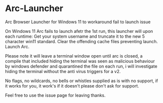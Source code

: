 # Arc-Launcher
Arc Browser Launcher for Windows 11 to workaround fail to launch issue

On Windows 11 Arc fails to launch afetr the 1st run, this launcher will upon each runtime: 
Get your system username and truncate it to the new 5 character win11 standard.
Clear the offending cache files preventing launch.
Launch Arc.

Please note it will leave a terminal window open until arc is closed, a compile that included hiding the terminal was seen as malicious behaviour by windows defender and quarantined the file on each run, i will investigate hiding the terminal without the anti virus triggers for a v2.

No flags, no wildcards, no bells or whistles supplied as is with no support, if it works for you, it work's if it doesn't please don't ask for support.

Feel free to use the issue page for leaving thanks.
